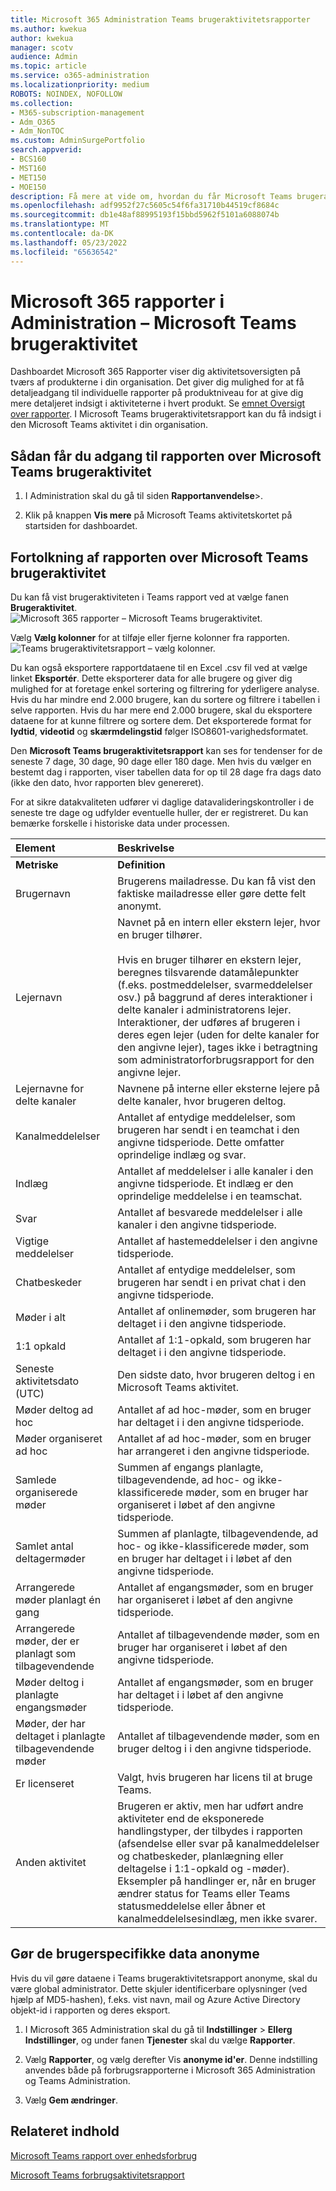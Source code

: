 ```yaml
---
title: Microsoft 365 Administration Teams brugeraktivitetsrapporter
ms.author: kwekua
author: kwekua
manager: scotv
audience: Admin
ms.topic: article
ms.service: o365-administration
ms.localizationpriority: medium
ROBOTS: NOINDEX, NOFOLLOW
ms.collection:
- M365-subscription-management
- Adm_O365
- Adm_NonTOC
ms.custom: AdminSurgePortfolio
search.appverid:
- BCS160
- MST160
- MET150
- MOE150
description: Få mere at vide om, hvordan du får Microsoft Teams brugeraktivitetsrapport og får indsigt i Teams-aktiviteten i din organisation.
ms.openlocfilehash: adf9952f27c5605c54f6fa31710b44519cf8684c
ms.sourcegitcommit: db1e48af88995193f15bbd5962f5101a6088074b
ms.translationtype: MT
ms.contentlocale: da-DK
ms.lasthandoff: 05/23/2022
ms.locfileid: "65636542"
---
```

# <a name="microsoft-365-reports-in-the-admin-center---microsoft-teams-user-activity"></a>Microsoft 365 rapporter i Administration – Microsoft Teams brugeraktivitet

Dashboardet Microsoft 365 Rapporter viser dig aktivitetsoversigten på tværs af produkterne i din organisation. Det giver dig mulighed for at få detaljeadgang til individuelle rapporter på produktniveau for at give dig mere detaljeret indsigt i aktiviteterne i hvert produkt. Se [emnet Oversigt over rapporter](activity-reports.md). I Microsoft Teams brugeraktivitetsrapport kan du få indsigt i den Microsoft Teams aktivitet i din organisation.
 
## <a name="how-to-get-to-the-microsoft-teams-user-activity-report"></a>Sådan får du adgang til rapporten over Microsoft Teams brugeraktivitet

1. I Administration skal du gå til siden **Rapportanvendelse**\>.<a href="https://go.microsoft.com/fwlink/p/?linkid=2074756" target="_blank"></a>

2. Klik på knappen **Vis mere** på Microsoft Teams aktivitetskortet på startsiden for dashboardet.

## <a name="interpret-the-microsoft-teams-user-activity-report"></a>Fortolkning af rapporten over Microsoft Teams brugeraktivitet

Du kan få vist brugeraktiviteten i Teams rapport ved at vælge fanen **Brugeraktivitet**. <br/>![Microsoft 365 rapporter – Microsoft Teams brugeraktivitet.](../../media/user-activity-charts.png)

Vælg **Vælg kolonner** for at tilføje eller fjerne kolonner fra rapporten.  <br/> ![Teams brugeraktivitetsrapport – vælg kolonner.](../../media/user-activity-columns.png)

Du kan også eksportere rapportdataene til en Excel .csv fil ved at vælge linket **Eksportér**. Dette eksporterer data for alle brugere og giver dig mulighed for at foretage enkel sortering og filtrering for yderligere analyse. Hvis du har mindre end 2.000 brugere, kan du sortere og filtrere i tabellen i selve rapporten. Hvis du har mere end 2.000 brugere, skal du eksportere dataene for at kunne filtrere og sortere dem. Det eksporterede format for **lydtid**, **videotid** og **skærmdelingstid** følger ISO8601-varighedsformatet.

Den **Microsoft Teams brugeraktivitetsrapport** kan ses for tendenser for de seneste 7 dage, 30 dage, 90 dage eller 180 dage. Men hvis du vælger en bestemt dag i rapporten, viser tabellen data for op til 28 dage fra dags dato (ikke den dato, hvor rapporten blev genereret).

For at sikre datakvaliteten udfører vi daglige datavalideringskontroller i de seneste tre dage og udfylder eventuelle huller, der er registreret. Du kan bemærke forskelle i historiske data under processen.

|Element|Beskrivelse|
|:-----|:-----|
|**Metriske**|**Definition**|
|Brugernavn  <br/> |Brugerens mailadresse. Du kan få vist den faktiske mailadresse eller gøre dette felt anonymt.   <br/> |
|Lejernavn  <br/> |Navnet på en intern eller ekstern lejer, hvor en bruger tilhører.   <br/> <br/> Hvis en bruger tilhører en ekstern lejer, beregnes tilsvarende datamålepunkter (f.eks. postmeddelelser, svarmeddelelser osv.) på baggrund af deres interaktioner i delte kanaler i administratorens lejer. Interaktioner, der udføres af brugeren i deres egen lejer (uden for delte kanaler for den angivne lejer), tages ikke i betragtning som administratorforbrugsrapport for den angivne lejer.  |
|Lejernavne for delte kanaler   <br/> |Navnene på interne eller eksterne lejere på delte kanaler, hvor brugeren deltog.   <br/> |
|Kanalmeddelelser   <br/> |Antallet af entydige meddelelser, som brugeren har sendt i en teamchat i den angivne tidsperiode. Dette omfatter oprindelige indlæg og svar.   <br/> |
|Indlæg   <br/> |Antallet af meddelelser i alle kanaler i den angivne tidsperiode. Et indlæg er den oprindelige meddelelse i en teamschat.<br/> |
|Svar   <br/> |Antallet af besvarede meddelelser i alle kanaler i den angivne tidsperiode. <br/> |
|Vigtige meddelelser    <br/> |Antallet af hastemeddelelser i den angivne tidsperiode. <br/> |
|Chatbeskeder   <br/> |Antallet af entydige meddelelser, som brugeren har sendt i en privat chat i den angivne tidsperiode.  <br/> |
|Møder i alt   <br/> |Antallet af onlinemøder, som brugeren har deltaget i i den angivne tidsperiode.  <br/> |
|1:1 opkald   <br/> | Antallet af 1:1-opkald, som brugeren har deltaget i i den angivne tidsperiode.  <br/> |
|Seneste aktivitetsdato (UTC)  <br/> |Den sidste dato, hvor brugeren deltog i en Microsoft Teams aktivitet.<br/> |
|Møder deltog ad hoc   <br/> | Antallet af ad hoc-møder, som en bruger har deltaget i i den angivne tidsperiode.  <br/> |
|Møder organiseret ad hoc <br/> |Antallet af ad hoc-møder, som en bruger har arrangeret i den angivne tidsperiode. <br/>|
|Samlede organiserede møder  <br/> |Summen af engangs planlagte, tilbagevendende, ad hoc- og ikke-klassificerede møder, som en bruger har organiseret i løbet af den angivne tidsperiode.  <br/> |
|Samlet antal deltagermøder  <br/> |Summen af planlagte, tilbagevendende, ad hoc- og ikke-klassificerede møder, som en bruger har deltaget i i løbet af den angivne tidsperiode.  <br/> |
|Arrangerede møder planlagt én gang  <br/> |Antallet af engangsmøder, som en bruger har organiseret i løbet af den angivne tidsperiode.  <br/> |
|Arrangerede møder, der er planlagt som tilbagevendende  <br/> |Antallet af tilbagevendende møder, som en bruger har organiseret i løbet af den angivne tidsperiode.  <br/> |
|Møder deltog i planlagte engangsmøder  <br/> |Antallet af engangsmøder, som en bruger har deltaget i i løbet af den angivne tidsperiode.  <br/> |
|Møder, der har deltaget i planlagte tilbagevendende møder  <br/> |Antallet af tilbagevendende møder, som en bruger deltog i i den angivne tidsperiode.  <br/> |
|Er licenseret  <br/> |Valgt, hvis brugeren har licens til at bruge Teams. <br/>|
|Anden aktivitet  <br/>|Brugeren er aktiv, men har udført andre aktiviteter end de eksponerede handlingstyper, der tilbydes i rapporten (afsendelse eller svar på kanalmeddelelser og chatbeskeder, planlægning eller deltagelse i 1:1-opkald og -møder). Eksempler på handlinger er, når en bruger ændrer status for Teams eller Teams statusmeddelelse eller åbner et kanalmeddelelsesindlæg, men ikke svarer.  <br/>|


## <a name="make-the-user-specific-data-anonymous"></a>Gør de brugerspecifikke data anonyme

Hvis du vil gøre dataene i Teams brugeraktivitetsrapport anonyme, skal du være global administrator. Dette skjuler identificerbare oplysninger (ved hjælp af MD5-hashen), f.eks. vist navn, mail og Azure Active Directory objekt-id i rapporten og deres eksport.

1. I Microsoft 365 Administration skal du gå til **Indstillinger** >  **Ellerg Indstillinger**, og under fanen **Tjenester** skal du vælge **Rapporter**.

2. Vælg **Rapporter**, og vælg derefter Vis **anonyme id'er**. Denne indstilling anvendes både på forbrugsrapporterne i Microsoft 365 Administration og Teams Administration.

3. Vælg **Gem ændringer**.

## <a name="related-content"></a>Relateret indhold

[Microsoft Teams rapport over enhedsforbrug](../activity-reports/microsoft-teams-device-usage-preview.md)

[Microsoft Teams forbrugsaktivitetsrapport](../activity-reports/microsoft-teams-usage-activity.md) 
